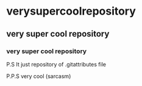 # verysupercoolrepository
 
## very super cool repository

### very super cool repository

P.S It just repository of .gitattributes file

P.P.S very cool (sarcasm)
